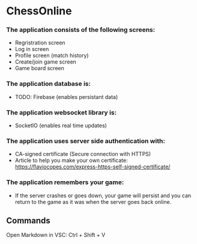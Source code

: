 # ChessOnline

### The application consists of the following screens:

- Regristration screen
- Log in screen
- Profile screen (match history)
- Create/join game screen
- Game board screen

### The application database is:

- TODO: Firebase (enables persistant data)

### The application websocket library is:

- SocketIO (enables real time updates)

### The application uses server side authentication with:

- CA-signed certificate (Secure connection with HTTPS)
- Article to help you make your own certificate: https://flaviocopes.com/express-https-self-signed-certificate/

### The application remembers your game:

- If the server crashes or goes down, your game will persist and you can return to the game as it
  was when the server goes back online.

## Commands

Open Markdown in VSC: Ctrl + Shift + V
